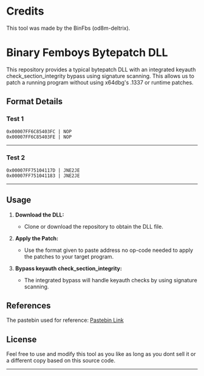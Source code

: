 # **Credits**

This tool was made by the BinFbs (od8m-deltrix).

# **Binary Femboys Bytepatch DLL**

This repository provides a typical bytepatch DLL with an integrated keyauth check_section_integrity bypass using signature scanning. This allows us to patch a running program without using x64dbg's .1337 or runtime patches.

## **Format Details**

### **Test 1**
```
0x00007FF6C85403FC | NOP
0x00007FF6C85403FE | NOP
```
---
### **Test 2**
```
0x00007FF75104117D | JNE2JE
0x00007FF751041183 | JNE2JE
```
---

## **Usage**

1. **Download the DLL:**
   - Clone or download the repository to obtain the DLL file.

2. **Apply the Patch:**
   - Use the format given to paste address no op-code needed to apply the patches to your target program.

3. **Bypass keyauth check_section_integrity:**
   - The integrated bypass will handle keyauth checks by using signature scanning.

## **References**

The pastebin used for reference: [Pastebin Link](https://pastebin.com/HL74d9BC)

## **License**

Feel free to use and modify this tool as you like as long as you dont sell it or a different copy based on this source code.

--- 


